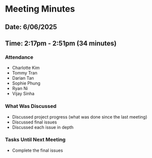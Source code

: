 # Meeting Minutes
## Date: 6/06/2025
## Time: 2:17pm - 2:51pm (34 minutes)
### Attendance
- Charlotte Kim
- Tommy Tran
- Darian Tan
- Sophie Phung
- Ryan Ni
- Vijay Sinha
  
### What Was Discussed
- Discussed project progress (what was done since the last meeting)
- Discussed final issues
- Discussed each issue in depth
  
### Tasks Until Next Meeting
- Complete the final issues
